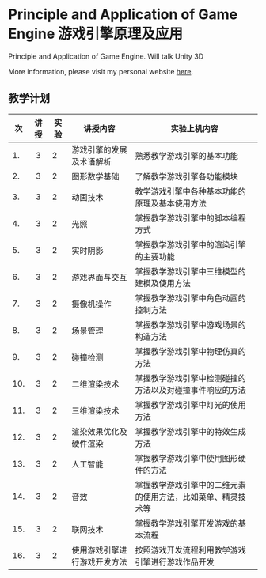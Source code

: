 # Principle and Application of Game Engine 游戏引擎原理及应用
Principle and Application of Game Engine. Will talk Unity 3D

More information, please visit my personal website [here](https://hanhonglei.github.io/).

## 教学计划

|次				|	讲授		|实验	|讲授内容		|实验上机内容	|	
| ------------- |:-------------:| -----|-------------| -----|			
|1.	|3	|2			|游戏引擎的发展及术语解析				|熟悉教学游戏引擎的基本功能	|	
|2.	|3	|2			|图形数学基础							|了解教学游戏引擎各功能模块		|
|3.	|3	|2			|动画技术								|教学游戏引擎中各种基本功能的原理及基本使用方法		|
|4.	|3	|2			|光照									|掌握教学游戏引擎中的脚本编程方式		|
|5.	|3	|2			|实时阴影								|掌握教学游戏引擎中的渲染引擎的主要功能		|
|6.	|3	|2			|游戏界面与交互							|掌握教学游戏引擎中三维模型的建模及使用方法		|
|7.	|3	|2			|摄像机操作								|掌握教学游戏引擎中角色动画的控制方法		|
|8.	|3	|2			|场景管理								|掌握教学游戏引擎中游戏场景的构造方法		|
|9.	|3	|2			|碰撞检测								|掌握教学游戏引擎中物理仿真的方法		|
|10.|3	|2			|二维渲染技术							|掌握教学游戏引擎中检测碰撞的方法以及对碰撞事件响应的方法	|	
|11.|3	|2			|三维渲染技术							|掌握教学游戏引擎中灯光的使用方法		|
|12.|3	|2			|渲染效果优化及硬件渲染					|掌握教学游戏引擎中的特效生成方法		|
|13.|3	|2			|人工智能								|掌握教学游戏引擎中使用图形硬件的方法		|
|14.|3	|2			|音效									|掌握教学游戏引擎中的二维元素的使用方法，比如菜单、精灵技术等	|	
|15.|3	|2			|联网技术								|掌握教学游戏引擎开发游戏的基本流程		|
|16.|3	|2			|使用游戏引擎进行游戏开发方法			|按照游戏开发流程利用教学游戏引擎进行游戏作品开发|
		
